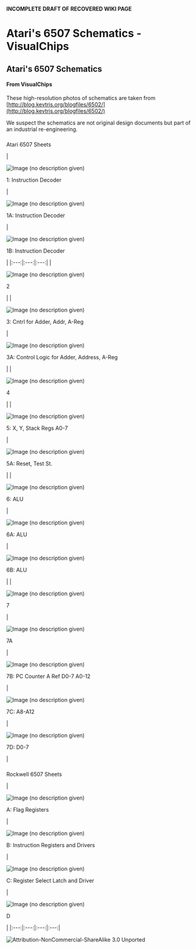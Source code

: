 **INCOMPLETE DRAFT OF RECOVERED WIKI PAGE**

# Atari's 6507 Schematics - VisualChips


	

	
	


## Atari's 6507 Schematics


	

		


#### From VisualChips


		

		

		

These high-resolution photos of schematics are taken from 
[http://blog.kevtris.org/blogfiles/6502/](http://blog.kevtris.org/blogfiles/6502/)

We suspect the schematics are not original design documents but part of an industrial re-engineering.



###  
 Atari 6507 Sheets 



|  


![Image (no description given)](images/thumb/3/3e/Atari_6507_1.jpg/200px-Atari_6507_1.jpg)

  

1: Instruction Decoder

 |  


![Image (no description given)](images/thumb/2/2c/Atari_6507_1A.jpg/200px-Atari_6507_1A.jpg)

  

1A: Instruction Decoder

 |  


![Image (no description given)](images/thumb/6/6a/Atari_6507_1B.jpg/200px-Atari_6507_1B.jpg)

  

1B: Instruction Decoder

 |
|:---:|:---:|:---:|
|  


![Image (no description given)](images/thumb/d/dc/Atari_6507_2.jpg/200px-Atari_6507_2.jpg)

  

2

 |
|  


![Image (no description given)](images/thumb/1/12/Atari_6507_3.jpg/200px-Atari_6507_3.jpg)

  

3: Cntrl for Adder, Addr, A-Reg

 |  


![Image (no description given)](images/thumb/e/e1/Atari_6507_3A.jpg/200px-Atari_6507_3A.jpg)

  

3A: Control Logic for Adder, Address, A-Reg

 |
|  


![Image (no description given)](images/thumb/b/ba/Atari_6507_4.jpg/200px-Atari_6507_4.jpg)

  

4

 |
|  


![Image (no description given)](images/thumb/e/ea/Atari_6507_5.jpg/200px-Atari_6507_5.jpg)

  

5: X, Y, Stack Regs A0-7

 |  


![Image (no description given)](images/thumb/8/8b/Atari_6507_5A.jpg/200px-Atari_6507_5A.jpg)

  

5A: Reset, Test St.

 |
|  


![Image (no description given)](images/thumb/e/e1/Atari_6507_6.jpg/200px-Atari_6507_6.jpg)

  

6: ALU

 |  


![Image (no description given)](images/thumb/d/d8/Atari_6507_6A.jpg/200px-Atari_6507_6A.jpg)

  

6A: ALU

 |  


![Image (no description given)](images/thumb/d/de/Atari_6507_6B.jpg/200px-Atari_6507_6B.jpg)

  

6B: ALU

 |
|  


![Image (no description given)](images/thumb/5/51/Atari_6507_7.jpg/200px-Atari_6507_7.jpg)

  

7

 |  


![Image (no description given)](images/thumb/8/85/Atari_6507_7A.jpg/200px-Atari_6507_7A.jpg)

  

7A

 |  


![Image (no description given)](images/thumb/0/07/Atari_6507_7B.jpg/200px-Atari_6507_7B.jpg)

  

7B: PC Counter A Ref D0-7 A0-12

 |  


![Image (no description given)](images/thumb/8/85/Atari_6507_7C.jpg/200px-Atari_6507_7C.jpg)

  

7C: A8-A12

 |  


![Image (no description given)](images/thumb/9/97/Atari_6507_7D.jpg/200px-Atari_6507_7D.jpg)

  

7D: D0-7

 |


###  
 Rockwell 6507 Sheets 



|  


![Image (no description given)](images/thumb/0/0b/Atari_6507_A.jpg/200px-Atari_6507_A.jpg)

  

A: Flag Registers

 |  


![Image (no description given)](images/thumb/8/87/Atari_6507_B.jpg/200px-Atari_6507_B.jpg)

  

B: Instruction Registers and Drivers

 |  


![Image (no description given)](images/thumb/f/f0/Atari_6507_C.jpg/200px-Atari_6507_C.jpg)

  

C: Register Select Latch and Driver

 |  


![Image (no description given)](images/thumb/0/0b/Atari_6507_D.jpg/200px-Atari_6507_D.jpg)

  

D

 |
|:---:|:---:|:---:|:---:|


![Attribution-NonCommercial-ShareAlike 3.0 Unported](http://i.creativecommons.org/l/by-nc-sa/3.0/88x31.png)

